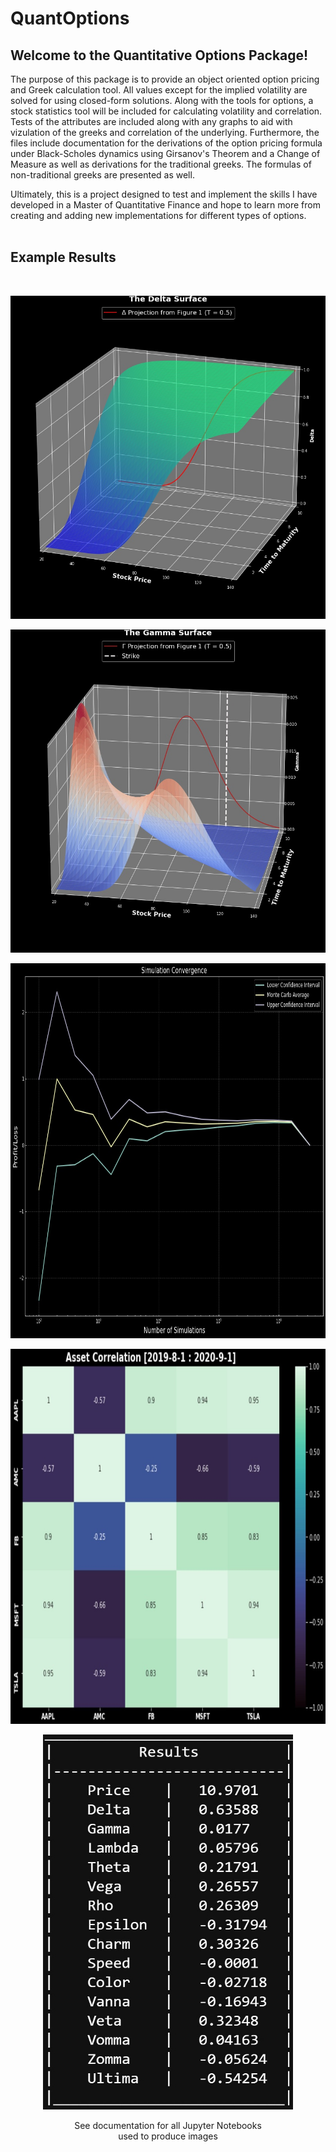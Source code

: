 # QuantOptions

## Welcome to the Quantitative Options Package!</font>
The purpose of this package is to provide an object oriented option pricing and Greek calculation tool. All values except for the implied volatility are solved for using closed-form solutions. Along with the tools for options, a stock statistics tool will be included for calculating volatility and correlation. Tests of the attributes are included along with any graphs to aid with vizulation of the greeks and correlation of the underlying. Furthermore, the files include documentation for the derivations of the option pricing formula under Black-Scholes dynamics using Girsanov's Theorem and a Change of Measure as well as derivations for the traditional greeks. The formulas of non-traditional greeks are presented as well.

Ultimately, this is a project designed to test and implement the skills I have developed in a Master of Quantitative Finance and hope to learn more from creating and adding new implementations for different types of options.
<br>
<br>
## Example Results
<br>

<p align="center">
    <img src="https://github.com/hrflkner/QuantOptions/blob/main/res/Delta_Surface.jpg">
</p>

<p align="center">
    <img src="https://github.com/hrflkner/QuantOptions/blob/main/res/Gamma_Surface.jpg">
</p>

<p align="center">
    <img src="https://github.com/hrflkner/QuantOptions/blob/main/res/MCHedge_Convergence.jpg" width=800 height=600>
</p>

<p align="center">
    <img src="https://github.com/hrflkner/QuantOptions/blob/main/res/stock_correlation.jpg" width=800 height=600>
</p>

<p align="center">
    <img src="https://github.com/hrflkner/QuantOptions/blob/main/res/test_results.jpg" width=400 height=600>
</p>

<p align="center">
    See documentation for all Jupyter Notebooks<br>
    used to produce images
</p>
